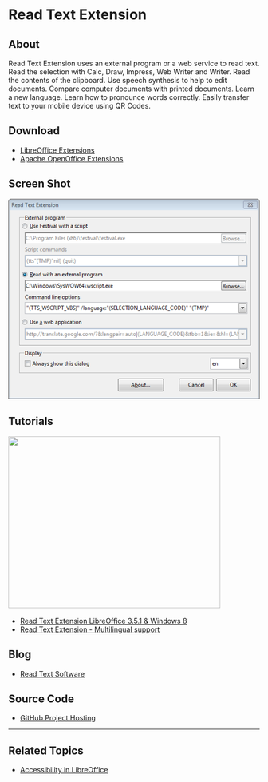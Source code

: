 
# Read Text Extension

## About

Read Text Extension uses an external program or a web service to read text. Read the selection with Calc, Draw, Impress, Web Writer and Writer. Read the contents of the clipboard. Use speech synthesis to help to edit documents. Compare computer documents with printed documents. Learn a new language. Learn how to pronounce words correctly. Easily transfer text to your mobile device using QR Codes.

## Download

+ [LibreOffice Extensions][1]
+ [Apache OpenOffice Extensions][2]

## Screen Shot

![Main menu][3]

## Tutorials

<a href="https://www.youtube.com/watch?feature=player_embedded&v=OCARVoZqC-s" target="_blank"><img src="https://img.youtube.com/vi/OCARVoZqC-s/0.jpg" width="425" height="344" /></a>

+ [Read Text Extension LibreOffice 3.5.1 & Windows 8][4]
+ [Read Text Extension - Multilingual support][5]

## Blog

+ [Read Text Software][6]

## Source Code

+ [GitHub Project Hosting][7]

----

## Related Topics

+ [Accessibility in LibreOffice][8]

[1]: https://extensions.libreoffice.org/extensions/read-text
[2]: https://extensions.services.openoffice.org/en/project/read-text
[3]: https://raw.githubusercontent.com/jimholgate/readtextextension/master/wiki/Default64.png
[4]: https://www.youtube.com/watch?v=w5c5wUz9XSY
[5]: https://www.youtube.com/watch?v=OCARVoZqC-s
[6]: https://sites.google.com/site/readtextextension/
[7]: https://github.com/jimholgate/readtextextension/
[8]: https://help.libreoffice.org/Common/Accessibility_in